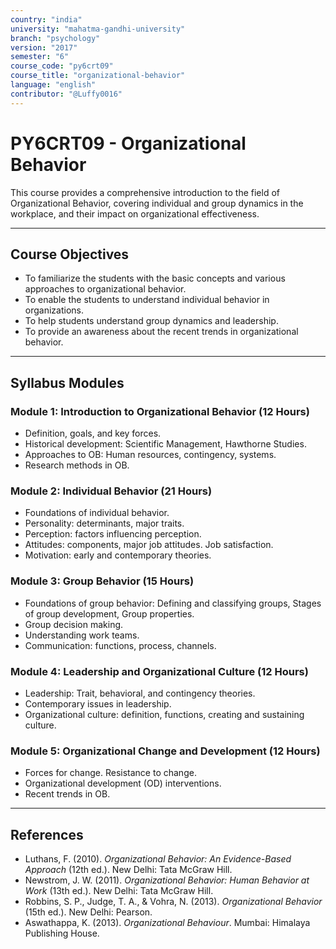 ```yaml
---
country: "india"
university: "mahatma-gandhi-university"
branch: "psychology"
version: "2017"
semester: "6"
course_code: "py6crt09"
course_title: "organizational-behavior"
language: "english"
contributor: "@Luffy0016"
---
```

# PY6CRT09 - Organizational Behavior

This course provides a comprehensive introduction to the field of Organizational Behavior, covering individual and group dynamics in the workplace, and their impact on organizational effectiveness.

---
## Course Objectives

* To familiarize the students with the basic concepts and various approaches to organizational behavior.
* To enable the students to understand individual behavior in organizations.
* To help students understand group dynamics and leadership.
* To provide an awareness about the recent trends in organizational behavior.

---
## Syllabus Modules

### Module 1: Introduction to Organizational Behavior (12 Hours)
* Definition, goals, and key forces.
* Historical development: Scientific Management, Hawthorne Studies.
* Approaches to OB: Human resources, contingency, systems.
* Research methods in OB.

### Module 2: Individual Behavior (21 Hours)
* Foundations of individual behavior.
* Personality: determinants, major traits.
* Perception: factors influencing perception.
* Attitudes: components, major job attitudes. Job satisfaction.
* Motivation: early and contemporary theories.

### Module 3: Group Behavior (15 Hours)
* Foundations of group behavior: Defining and classifying groups, Stages of group development, Group properties.
* Group decision making.
* Understanding work teams.
* Communication: functions, process, channels.

### Module 4: Leadership and Organizational Culture (12 Hours)
* Leadership: Trait, behavioral, and contingency theories.
* Contemporary issues in leadership.
* Organizational culture: definition, functions, creating and sustaining culture.

### Module 5: Organizational Change and Development (12 Hours)
* Forces for change. Resistance to change.
* Organizational development (OD) interventions.
* Recent trends in OB.

---
## References
* Luthans, F. (2010). *Organizational Behavior: An Evidence-Based Approach* (12th ed.). New Delhi: Tata McGraw Hill.
* Newstrom, J. W. (2011). *Organizational Behavior: Human Behavior at Work* (13th ed.). New Delhi: Tata McGraw Hill.
* Robbins, S. P., Judge, T. A., & Vohra, N. (2013). *Organizational Behavior* (15th ed.). New Delhi: Pearson.
* Aswathappa, K. (2013). *Organizational Behaviour*. Mumbai: Himalaya Publishing House.
